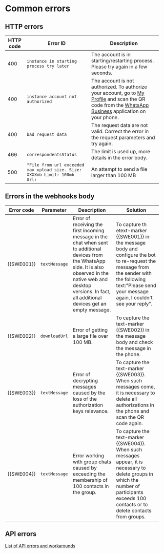 # Common errors

## HTTP errors

HTTP code | Error ID | Description
----- | ----- | -----
400 | `instance in starting process try later` | The account is in starting/restarting process. Please try again in a few seconds.
400 | `instance account not authorized` | The account is not authorized. To authorize your account, go to [My Profile](https://console.green-api.com) and scan the QR code from the [WhatsApp Business](https://www.whatsapp.com/business/) application on your phone.
400 | `bad request data` | The request data are not valid. Correct the error in the request parameters and try again.
466 | `correspondentsStatus` | The limit is used up, more details in the error body.
500 | `"File from url exceeded max upload size. Size: XXXXmb Limit: 100mb Url:` | An attempt to send a file larger than 100 MB

## Errors in the webhooks body

| Error code | Parameter     | Description                                                                                                                                                                                                                         | Solution                                                                                                                                                                                                       |
|------------|---------------|-------------------------------------------------------------------------------------------------------------------------------------------------------------------------------------------------------------------------------------|----------------------------------------------------------------------------------------------------------------------------------------------------------------------------------------------------------------|
| {{SWE001}} | `textMessage` | Error of receiving the first incoming message in the chat when sent to additional devices from the WhatsApp side. It is also observed in the native web and desktop versions. In fact, all additional devices get an empty message. | To capture th etext-marker {{SWE001}} in the message body and configure the bot to re-request the message from the sender with the following text:"Please send your message again, I couldn't see your reply". |
| {{SWE002}} | `downloadUrl` | Error of getting a large file over 100 MB.                                                                                                                                                                                          | To capture the text-marker {{SWE002}} in the message body and check the message in the phone.                                                                                                                  |
| {{SWE003}} | `textMessage` | Error of decrypting messages caused by the loss of the authorization keys relevance.                                                                                                                                                | To capture the text-marker {{SWE003}}. When such messages come, it is necessary to delete all authorizations in the phone and scan the QR code again.                                                          |
| {{SWE004}} | `textMessage` | Error working with group chats caused by exceeding the membership of 100 contacts in the group.                                                                                                                                     | To capture the text-marker {{SWE004}}. When such messages appear, it is necessary to delete groups in which the number of participants exceeds 100 contacts or to delete contacts from groups.                 |

## API errors

[List of API errors and workarounds](https://github.com/green-api/docs/issues)